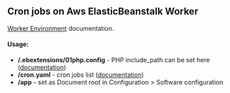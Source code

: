 ## Cron jobs on Aws ElasticBeanstalk Worker

[Worker Environment](http://docs.aws.amazon.com/elasticbeanstalk/latest/dg/using-features-managing-env-tiers.html) documentation.

#### Usage:

- **/.ebextensions/01php.config** - PHP include_path can be set here ([documentation](http://docs.aws.amazon.com/elasticbeanstalk/latest/dg/ebextensions.html))
- **/cron.yaml** - cron jobs list ([documentation](https://docs.aws.amazon.com/elasticbeanstalk/latest/dg/using-features-managing-env-tiers.html#worker-periodictasks))
- **/app** - set as Document root in Configuration > Software configuration